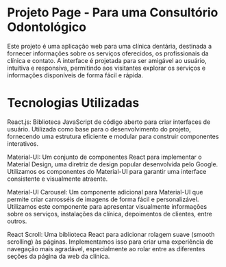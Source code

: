 # Projeto Page - Para uma Consultório Odontológico

Este projeto é uma aplicação web para uma clínica dentária, destinada a fornecer informações sobre os serviços oferecidos, os profissionais da clínica e contato. A interface é projetada para ser amigável ao usuário, intuitiva e responsiva, permitindo aos visitantes explorar os serviços e informações disponíveis de forma fácil e rápida.

# Tecnologias Utilizadas
React.js: Biblioteca JavaScript de código aberto para criar interfaces de usuário. Utilizada como base para o desenvolvimento do projeto, fornecendo uma estrutura eficiente e modular para construir componentes interativos.

Material-UI: Um conjunto de componentes React para implementar o Material Design, uma diretriz de design popular desenvolvida pelo Google. Utilizamos os componentes do Material-UI para garantir uma interface consistente e visualmente atraente.

Material-UI Carousel: Um componente adicional para Material-UI que permite criar carrosséis de imagens de forma fácil e personalizável. Utilizamos este componente para apresentar visualmente informações sobre os serviços, instalações da clínica, depoimentos de clientes, entre outros.

React Scroll: Uma biblioteca React para adicionar rolagem suave (smooth scrolling) às páginas. Implementamos isso para criar uma experiência de navegação mais agradável, especialmente ao rolar entre as diferentes seções da página da web da clínica.
